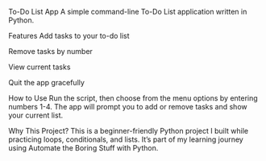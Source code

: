 To-Do List App
A simple command-line To-Do List application written in Python.

Features
Add tasks to your to-do list

Remove tasks by number

View current tasks

Quit the app gracefully

How to Use
Run the script, then choose from the menu options by entering numbers 1-4.
The app will prompt you to add or remove tasks and show your current list.

Why This Project?
This is a beginner-friendly Python project I built while practicing loops, conditionals, and lists. It’s part of my learning journey using Automate the Boring Stuff with Python.
